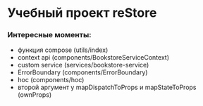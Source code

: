 # Учебный проект reStore

### Интересные моменты:

- функция compose (utils/index)
- context api (components/BookstoreServiceContext)
- custom service (services/bookstore-service)
- ErrorBoundary (components/ErrorBoundary)
- hoc (components/hoc)
- второй аргумент у mapDispatchToProps и mapStateToProps (ownProps)
